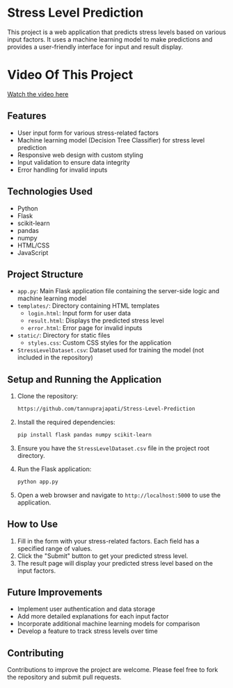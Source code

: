 # Stress Level Prediction

This project is a web application that predicts stress levels based on various input factors. It uses a machine learning model to make predictions and provides a user-friendly interface for input and result display.

# Video Of This Project
[Watch the video here](path/to/video.mp4)
## Features

- User input form for various stress-related factors
- Machine learning model (Decision Tree Classifier) for stress level prediction
- Responsive web design with custom styling
- Input validation to ensure data integrity
- Error handling for invalid inputs

## Technologies Used

- Python
- Flask
- scikit-learn
- pandas
- numpy
- HTML/CSS
- JavaScript

## Project Structure

- `app.py`: Main Flask application file containing the server-side logic and machine learning model
- `templates/`: Directory containing HTML templates
  - `login.html`: Input form for user data
  - `result.html`: Displays the predicted stress level
  - `error.html`: Error page for invalid inputs
- `static/`: Directory for static files
  - `styles.css`: Custom CSS styles for the application
- `StressLevelDataset.csv`: Dataset used for training the model (not included in the repository)

## Setup and Running the Application

1. Clone the repository:
   ```sh
   https://github.com/tannuprajapati/Stress-Level-Prediction
   ```
2. Install the required dependencies:
   ```sh
   pip install flask pandas numpy scikit-learn
   ```
3. Ensure you have the `StressLevelDataset.csv` file in the project root directory.

4. Run the Flask application:
   ```sh
   python app.py
   ```
5. Open a web browser and navigate to `http://localhost:5000` to use the application.

## How to Use

1. Fill in the form with your stress-related factors. Each field has a specified range of values.
2. Click the "Submit" button to get your predicted stress level.
3. The result page will display your predicted stress level based on the input factors.

## Future Improvements

- Implement user authentication and data storage
- Add more detailed explanations for each input factor
- Incorporate additional machine learning models for comparison
- Develop a feature to track stress levels over time

## Contributing

Contributions to improve the project are welcome. Please feel free to fork the repository and submit pull requests.
